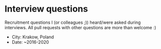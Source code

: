 # Interview questions

Recruitment questions I (or colleagues ;)) heard/were asked during interviews.
All pull requests with other questions are more than welcome :)

- City: Krakow, Poland
- Date: ~2016-2020
